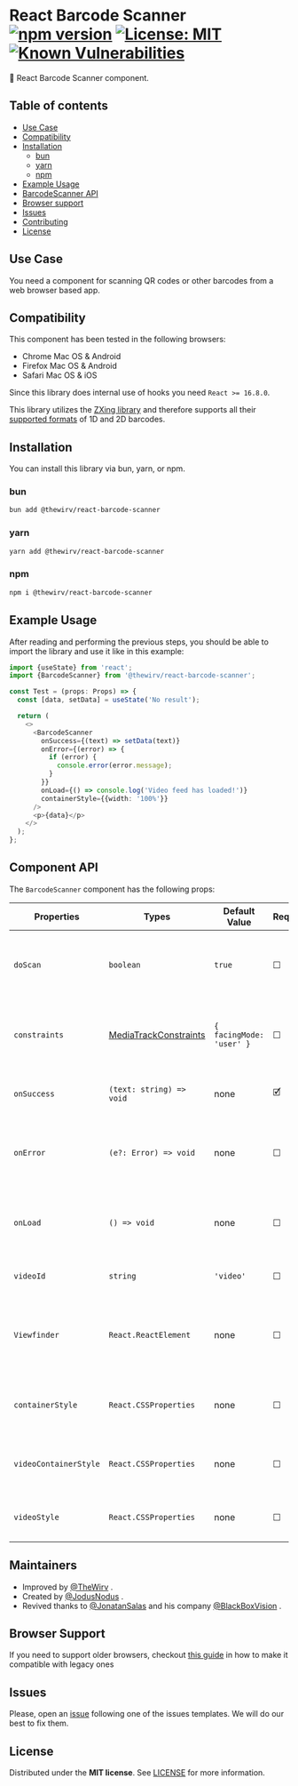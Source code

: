 # React Barcode Scanner [![npm version](https://badge.fury.io/js/@thewirv%2Freact-barcode-scanner.svg)](https://badge.fury.io/js/@thewirv%2Freact-barcode-scanner) [![License: MIT](https://img.shields.io/badge/License-MIT-brightgreen.svg)](https://opensource.org/licenses/MIT) [![Known Vulnerabilities](https://snyk.io/test/github/TheWirv/react-barcode-scanner/badge.svg)](https://snyk.io/test/github/TheWirv/react-barcode-scanner)

:rocket: React Barcode Scanner component.

## Table of contents

- [Use Case](#use-case)
- [Compatibility](#compatibility)
- [Installation](#installation)
  - [bun](#bun)
  - [yarn](#yarn)
  - [npm](#npm)
- [Example Usage](#example-usage)
- [BarcodeScanner API](#component-api)
- [Browser support](#browser-support)
- [Issues](#issues)
- [Contributing](#contributing)
- [License](#license)

## Use Case

You need a component for scanning QR codes or other barcodes from a web browser based app.

## Compatibility

This component has been tested in the following browsers:

- Chrome Mac OS & Android
- Firefox Mac OS & Android
- Safari Mac OS & iOS

Since this library does internal use of hooks you need `React >= 16.8.0`.

This library utilizes the [ZXing library](https://github.com/zxing-js/browser) and therefore supports all their [supported formats](https://github.com/zxing-js/library#supported-formats) of 1D and 2D barcodes.

## Installation

You can install this library via bun, yarn, or npm.

### bun

```bash
bun add @thewirv/react-barcode-scanner
```

### yarn

```bash
yarn add @thewirv/react-barcode-scanner
```

### npm

```bash
npm i @thewirv/react-barcode-scanner
```

## Example Usage

After reading and performing the previous steps, you should be able to import the library and use it like in this example:

```typescript
import {useState} from 'react';
import {BarcodeScanner} from '@thewirv/react-barcode-scanner';

const Test = (props: Props) => {
  const [data, setData] = useState('No result');

  return (
    <>
      <BarcodeScanner
        onSuccess={(text) => setData(text)}
        onError={(error) => {
          if (error) {
            console.error(error.message);
          }
        }}
        onLoad={() => console.log('Video feed has loaded!')}
        containerStyle={{width: '100%'}}
      />
      <p>{data}</p>
    </>
  );
};
```

## Component API

The `BarcodeScanner` component has the following props:

| Properties            | Types                                                                                           | Default Value            | Required | Description                                              |
| --------------------- | ----------------------------------------------------------------------------------------------- | ------------------------ | -------- | -------------------------------------------------------- |
| `doScan`              | `boolean`                                                                                       | `true`                   | ☐        | Controls whether the scanner should be scanning or not   |
| `constraints`         | [MediaTrackConstraints](https://developer.mozilla.org/en-US/docs/Web/API/MediaTrackConstraints) | `{ facingMode: 'user' }` | ☐        | Specify which camera should be used (if available)       |
| `onSuccess`           | `(text: string) => void`                                                                        | none                     | 🗹        | Callback for retrieving the result                       |
| `onError`             | `(e?: Error) => void`                                                                           | none                     | ☐        | Callback for retrieving the error when one occurs        |
| `onLoad`              | `() => void`                                                                                    | none                     | ☐        | Callback for when the video feed has been loaded         |
| `videoId`             | `string`                                                                                        | `'video'`                | ☐        | The ID for the video element                             |
| `Viewfinder`          | `React.ReactElement`                                                                            | none                     | ☐        | Viewfinder component to rendering over the video element |
| `containerStyle`      | `React.CSSProperties`                                                                           | none                     | ☐        | Style object for the wrapping container element          |
| `videoContainerStyle` | `React.CSSProperties`                                                                           | none                     | ☐        | Style object for the video container element             |
| `videoStyle`          | `React.CSSProperties`                                                                           | none                     | ☐        | Style object for the video element                       |

## Maintainers

- Improved by [@TheWirv](https://github.com/TheWirv) .
- Created by [@JodusNodus](https://github.com/JodusNodus) .
- Revived thanks to [@JonatanSalas](https://github.com/JonatanSalas) and his company [@BlackBoxVision](https://github.com/BlackBoxVision) .

## Browser Support

If you need to support older browsers, checkout [this guide](https://github.com/zxing-js/library#browser-support) in how to make it compatible with legacy ones

## Issues

Please, open an [issue](https://github.com/TheWirv/react-barcode-scanner/issues) following one of the issues templates. We will do our best to fix them.

## License

Distributed under the **MIT license**. See [LICENSE](https://github.com/TheWirv/react-barcode-scanner/blob/master/LICENSE) for more information.
